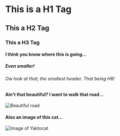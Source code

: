 # This is a H1 Tag
## This a H2 Tag
### This a H3 Tag
#### I think you know where this is going...
##### Even smaller!
###### Ow look at that; the smallest header. That being H6!


#### Ain't that beautiful? I want to walk that road...
![Beautiful road](https://github.com/ServiceStack/images/blob/master/hero/photo-1446329813274-7c9036bd9a1f.jpg)

#### Also an image of this cat...
![Image of Yaktocat](https://octodex.github.com/images/yaktocat.png)
